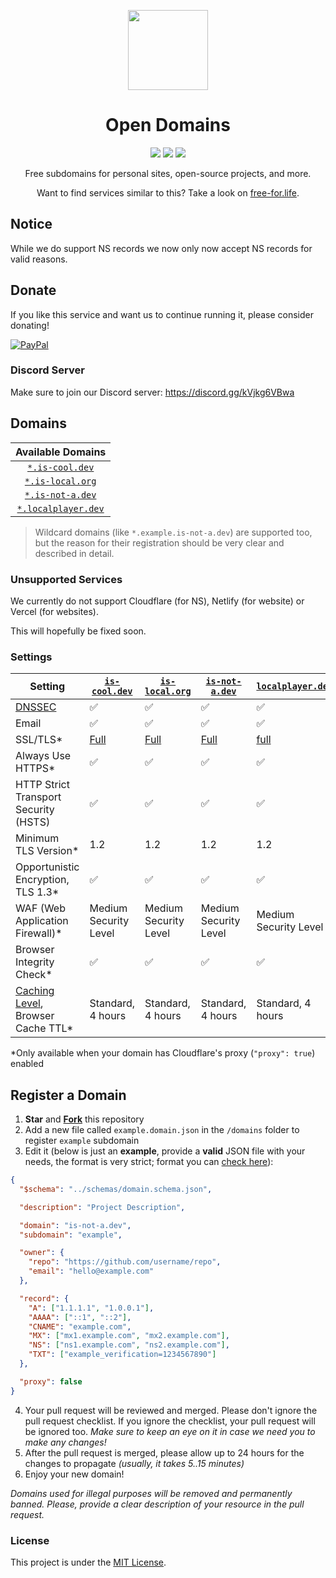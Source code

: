 <p align="center"><img src="https://raw.githubusercontent.com/open-domains/register/main/media/icon.png" height="128"></p>
<h1 align="center">Open Domains</h1>

<p align="center">
  <a href="https://github.com/open-domains/register/tree/main/domains"><img src="https://img.shields.io/github/directory-file-count/open-domains/register/domains?label=domains&style=for-the-badge&type=file"></a>
  <a href="https://github.com/open-domains/register/issues"><img src="https://img.shields.io/github/issues-raw/open-domains/register?label=issues&style=for-the-badge"></a>
  <a href="https://github.com/open-domains/register/pulls"><img src="https://img.shields.io/github/issues-pr-raw/open-domains/register?label=pull%20requests&style=for-the-badge"></a>
</p>

<p align="center">Free subdomains for personal sites, open-source projects, and more.</p>
<p align="center">Want to find services similar to this? Take a look on <a href="https://free-for.life/#/?id=domains">free-for.life</a>.</p>

## Notice

While we do support NS records we now only now accept NS records for valid reasons.

## Donate

If you like this service and want us to continue running it, please consider donating!

[![PayPal](https://www.paypalobjects.com/en_US/i/btn/btn_donateCC_LG.gif)](https://paypal.me/andrewstechyoutube)

### Discord Server
Make sure to join our Discord server:
https://discord.gg/kVjkg6VBwa

## Domains

| Available Domains |
|:-:|
| [`*.is-cool.dev`](https://is-cool.dev) |
| [`*.is-local.org`](https://is-local.org) |
| [`*.is-not-a.dev`](https://is-not-a.dev) |
| [`*.localplayer.dev`](https://localplayer.dev) |

> Wildcard domains (like `*.example.is-not-a.dev`) are supported too, but the reason for their registration should be very clear and described in detail.

[badge-cf]:https://shields.io/badge/%20-cloudflare-blue?logo=cloudflare&style=plastic?cacheSeconds=3600
[badge-dnssec]:https://shields.io/badge/%20-DNSSEC-blue?logo=moleculer&logoColor=white&style=plastic?cacheSeconds=3600
[badge-ssl]:https://shields.io/badge/SSL-Required-blue?style=plastic?cacheSeconds=3600

### Unsupported Services

We currently do not support Cloudflare (for NS), Netlify (for website) or Vercel (for websites).

This will hopefully be fixed soon.

### Settings

| Setting                                              | [`is-cool.dev`](https://is-cool.dev) | [`is-local.org`](https://is-local.org) | [`is-not-a.dev`](https://is-not-a.dev) | [`localplayer.dev`](https://localplayer.dev) |
|------------------------------------------------------|--------------------------------------|----------------------------------------|----------------------------------------|----------------------------------------------|
| [DNSSEC][dnssec]                                     | ✅                                   | ✅                                     | ✅                                     | ✅                                           |
| Email                                                | ✅                                   | ✅                                     | ✅                                     | ✅                                           |
| SSL/TLS*                                             | [Full][ssl-full]                     | [Full][ssl-full]                       | [Full][ssl-full]                       | [full][ssl-full]                             |
| Always Use HTTPS*                                    | ✅                                   | ✅                                     | ✅                                     | ✅                                           |
| HTTP Strict Transport Security (HSTS)                | ✅                                   | ✅                                     | ✅                                     | ✅                                           |
| Minimum TLS Version*                                 | 1.2                                  | 1.2                                    | 1.2                                    | 1.2                                          |
| Opportunistic Encryption, TLS 1.3*                   | ✅                                   | ✅                                     | ✅                                     | ✅                                           |
| WAF (Web Application Firewall)*                      | Medium Security Level                | Medium Security Level                  | Medium Security Level                  | Medium Security Level                        |
| Browser Integrity Check*                             | ✅                                   | ✅                                     | ✅                                     | ✅                                           |
| [Caching Level][caching-levels], Browser Cache TTL*  | Standard, 4 hours                    | Standard, 4 hours                      | Standard, 4 hours                      | Standard, 4 hours                            |

\*Only available when your domain has Cloudflare's proxy (`"proxy": true`) enabled

[dnssec]:https://developers.cloudflare.com/dns/additional-options/dnssec
[ssl-full]:https://developers.cloudflare.com/ssl/origin-configuration/ssl-modes/full/
[ssl-flex]:https://developers.cloudflare.com/ssl/origin-configuration/ssl-modes/flexible/
[caching-levels]:https://developers.cloudflare.com/cache/how-to/set-caching-levels
[crawler-hints]:https://blog.cloudflare.com/crawler-hints-how-cloudflare-is-reducing-the-environmental-impact-of-web-searches/
[http2]:https://www.cloudflare.com/website-optimization/http2/what-is-http2/
[http2-to-origin]:https://developers.cloudflare.com/cache/how-to/enable-http2-to-origin
[0rtt]:https://developers.cloudflare.com/fundamentals/network/0-rtt-connection-resumption/
[grpc]:https://support.cloudflare.com/hc/en-us/articles/360050483011
[pseudo-ipv4]:https://support.cloudflare.com/hc/en-us/articles/229666767

## Register a Domain

1. **Star** and **[Fork](https://github.com/open-domains/register/fork)** this repository
2. Add a new file called `example.domain.json` in the `/domains` folder to register `example` subdomain
3. Edit it (below is just an **example**, provide a **valid** JSON file with your needs, the format is very strict; format you can [check here](https://jsonlint.com)):

```json
{
  "$schema": "../schemas/domain.schema.json",

  "description": "Project Description",

  "domain": "is-not-a.dev",
  "subdomain": "example",

  "owner": {
    "repo": "https://github.com/username/repo",
    "email": "hello@example.com"
  },

  "record": {
    "A": ["1.1.1.1", "1.0.0.1"],
    "AAAA": ["::1", "::2"],
    "CNAME": "example.com",
    "MX": ["mx1.example.com", "mx2.example.com"],
    "NS": ["ns1.example.com", "ns2.example.com"],
    "TXT": ["example_verification=1234567890"]
  },

  "proxy": false
}
```

4. Your pull request will be reviewed and merged. Please don't ignore the pull request checklist. If you ignore the checklist, your pull request will be ignored too. _Make sure to keep an eye on it in case we need you to make any changes!_
5. After the pull request is merged, please allow up to 24 hours for the changes to propagate _(usually, it takes 5..15 minutes)_
6. Enjoy your new domain!

*Domains used for illegal purposes will be removed and permanently banned. Please, provide a clear description of your resource in the pull request.*

### License

This project is under the [MIT License](https://github.com/open-domains/register/blob/main/LICENSE).
